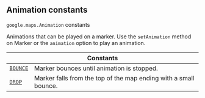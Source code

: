 
<devsite-heading text=" Animation constants" for="Animation" level="h2" link="" toc="" back-to-top=""><h2 id="Animation" is-upgraded="">Animation constants</h2></devsite-heading>
<p>
<code translate="no" dir="ltr"><span itemprop="path">google.maps</span>.<span itemprop="name">Animation</span></code>
constants
</p>
<p>Animations that can be played on a marker. Use the <code translate="no" dir="ltr">setAnimation</code> method on Marker or the <code translate="no" dir="ltr">animation</code> option to play an animation.</p>
<div class="devsite-table-wrapper"><table class="constants responsive" summary="Animation constants">
<thead>
<tr><th colspan="2">Constants</th>
</tr></thead>
<tbody>
<tr id="Animation.BOUNCE">
<td itemprop="property"><code translate="no" dir="ltr"><a class="secret-link" href="#Animation.BOUNCE"><span>BOUNCE</span></a></code></td>
<td>Marker bounces until animation is stopped.</td>
</tr>
<tr id="Animation.DROP">
<td itemprop="property"><code translate="no" dir="ltr"><a class="secret-link" href="#Animation.DROP"><span>DROP</span></a></code></td>
<td>Marker falls from the top of the map ending with a small bounce.</td>
</tr>
</tbody>
</table></div>
